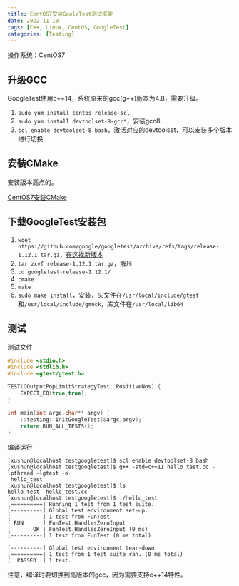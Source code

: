 ```yaml
---
title: CentOS7安装GooleTest测试框架
date: 2022-11-10
tags: [C++, Linux, CentOS, GoogleTest]
categories: [Testing]
---
```


操作系统：CentOS7


## 升级GCC

GoogleTest使用c++14，系统原来的gcc(g++)版本为4.8，需要升级。

1. `sudo yum install centos-release-scl`
2. `sudo yum install devtoolset-8-gcc*`，安装gcc8
3. `scl enable devtoolset-8 bash`，激活对应的devtoolset，可以安装多个版本进行切换

## 安装CMake

安装版本高点的。

[CentOS7安装CMake](https://xushun1221.github.io/2022/centos7%E5%AE%89%E8%A3%85cmake/)


## 下载GoogleTest安装包

1. `wget https://github.com/google/googletest/archive/refs/tags/release-1.12.1.tar.gz`，[在这找新版本](https://github.com/google/googletest/releases/)
2. `tar zxvf release-1.12.1.tar.gz`，解压
3. `cd googletest-release-1.12.1/`
4. `cmake .`
5. `make`
6. `sudo make install`，安装，头文件在`/usr/local/include/gtest`和`/usr/local/include/gmock`，库文件在`/usr/local/lib64`

## 测试

测试文件

```cpp
#include <stdio.h>
#include <stdlib.h>
#include <gtest/gtest.h>

TEST(COutputPopLimitStrategyTest, PositiveNos) {
    EXPECT_EQ(true,true);
}

int main(int argc,char** argv) {
    ::testing::InitGoogleTest(&argc,argv);
    return RUN_ALL_TESTS();
} 
```

编译运行

```console
[xushun@localhost testgoogletest]$ scl enable devtoolset-8 bash
[xushun@localhost testgoogletest]$ g++ -std=c++11 hello_test.cc -lpthread -lgtest -o
 hello_test
[xushun@localhost testgoogletest]$ ls
hello_test  hello_test.cc
[xushun@localhost testgoogletest]$ ./hello_test 
[==========] Running 1 test from 1 test suite.
[----------] Global test environment set-up.
[----------] 1 test from FunTest
[ RUN      ] FunTest.HandlesZeroInput
[       OK ] FunTest.HandlesZeroInput (0 ms)
[----------] 1 test from FunTest (0 ms total)

[----------] Global test environment tear-down
[==========] 1 test from 1 test suite ran. (0 ms total)
[  PASSED  ] 1 test.
```

注意，编译时要切换到高版本的gcc，因为需要支持c++14特性。